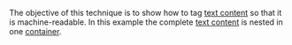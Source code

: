 The objective of this technique is to show how to tag [text content](https://www.pdfa.org/glossary-of-accessibility-terminology-in-pdf/#text-content) so that it is machine-readable. In this example the complete [text content](https://www.pdfa.org/glossary-of-accessibility-terminology-in-pdf/#text-content) is nested in one [container](https://pdfa.org/glossary-of-accessibility-terminology-in-pdf/#Container).
